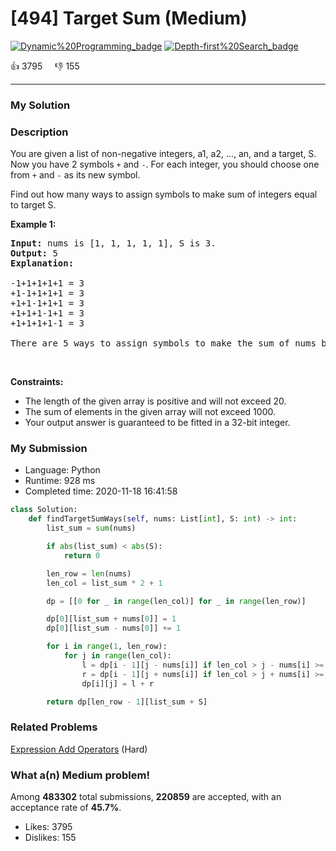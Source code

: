 # [494] Target Sum (Medium)

[![Dynamic%20Programming_badge](https://img.shields.io/badge/topic-Dynamic%20Programming-green.svg)](https://leetcode.com/problems/target-sum/)  [![Depth-first%20Search_badge](https://img.shields.io/badge/topic-Depth-first%20Search-green.svg)](https://leetcode.com/problems/target-sum/) 

:+1: 3795 &nbsp; &nbsp; :thumbsdown: 155

---

### My Solution


### Description
<p>You are given a list of non-negative integers, a1, a2, ..., an, and a target, S. Now you have 2 symbols <code>+</code> and <code>-</code>. For each integer, you should choose one from <code>+</code> and <code>-</code> as its new symbol.</p>

<p>Find out how many ways to assign symbols to make sum of integers equal to target S.</p>

<p><b>Example 1:</b></p>

<pre>
<b>Input:</b> nums is [1, 1, 1, 1, 1], S is 3. 
<b>Output:</b> 5
<b>Explanation:</b> 

-1+1+1+1+1 = 3
+1-1+1+1+1 = 3
+1+1-1+1+1 = 3
+1+1+1-1+1 = 3
+1+1+1+1-1 = 3

There are 5 ways to assign symbols to make the sum of nums be target 3.
</pre>

<p>&nbsp;</p>
<p><strong>Constraints:</strong></p>

<ul>
	<li>The length of the given array is positive and will not exceed 20.</li>
	<li>The sum of elements in the given array will not exceed 1000.</li>
	<li>Your output answer is guaranteed to be fitted in a 32-bit integer.</li>
</ul>



### My Submission

- Language: Python
- Runtime: 928 ms
- Completed time: 2020-11-18 16:41:58

```Python
class Solution:
    def findTargetSumWays(self, nums: List[int], S: int) -> int:
        list_sum = sum(nums)

        if abs(list_sum) < abs(S):
            return 0

        len_row = len(nums)
        len_col = list_sum * 2 + 1

        dp = [[0 for _ in range(len_col)] for _ in range(len_row)]

        dp[0][list_sum + nums[0]] = 1
        dp[0][list_sum - nums[0]] += 1

        for i in range(1, len_row):
            for j in range(len_col):
                l = dp[i - 1][j - nums[i]] if len_col > j - nums[i] >= 0 else 0
                r = dp[i - 1][j + nums[i]] if len_col > j + nums[i] >= 0 else 0
                dp[i][j] = l + r

        return dp[len_row - 1][list_sum + S]
```


### Related Problems
[Expression Add Operators](https://leetcode.com/problems/expression-add-operators/) (Hard) <br>



### What a(n) Medium problem!
Among **483302** total submissions, **220859** are accepted, with an acceptance rate of **45.7%**. <br>

- Likes: 3795
- Dislikes: 155

